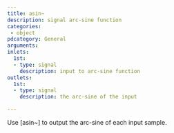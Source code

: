 ```yaml
---
title: asin~
description: signal arc-sine function
categories:
 - object
pdcategory: General
arguments:
inlets:
  1st:
  - type: signal
    description: input to arc-sine function
outlets:
  1st:
  - type: signal
    description: the arc-sine of the input

---
```


Use [asin~] to output the arc-sine of each input sample.

